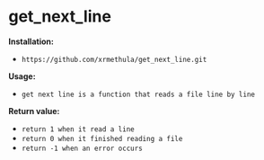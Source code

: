 # get_next_line

__Installation:__

* `https://github.com/xrmethula/get_next_line.git`

**Usage:**
* `get next line is a function that reads a file line by line`

**Return value:**
* `return 1 when it read a line`
* `return 0 when it finished reading a file`
* `return -1 when an error occurs`
